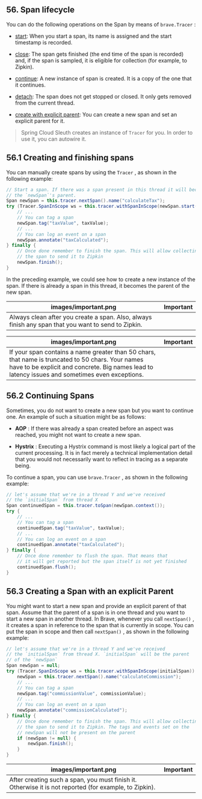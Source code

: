 ## 56. Span lifecycle

You can do the following operations on the Span by means of  `brave.Tracer` :

- [start](multi__span_lifecycle.html#creating-and-finishing-spans): When you start a span, its name is assigned and the start timestamp is recorded.

- [close](multi__span_lifecycle.html#creating-and-finishing-spans): The span gets finished (the end time of the span is recorded) and, if the span is sampled, it is eligible for collection (for example, to Zipkin).

- [continue](multi__span_lifecycle.html#continuing-spans): A new instance of span is created. It is a copy of the one that it continues.

- [detach](multi__span_lifecycle.html#continuing-spans): The span does not get stopped or closed. It only gets removed from the current thread.

- [create with explicit parent](multi__span_lifecycle.html#creating-spans-with-explicit-parent): You can create a new span and set an explicit parent for it.

> Spring Cloud Sleuth creates an instance of  `Tracer`  for you. In order to use it, you can autowire it.

## 56.1 Creating and finishing spans

You can manually create spans by using the  `Tracer` , as shown in the following example:

```java
// Start a span. If there was a span present in this thread it will become
// the `newSpan`'s parent.
Span newSpan = this.tracer.nextSpan().name("calculateTax");
try (Tracer.SpanInScope ws = this.tracer.withSpanInScope(newSpan.start())) {
	// ...
	// You can tag a span
	newSpan.tag("taxValue", taxValue);
	// ...
	// You can log an event on a span
	newSpan.annotate("taxCalculated");
} finally {
	// Once done remember to finish the span. This will allow collecting
	// the span to send it to Zipkin
	newSpan.finish();
}
```

In the preceding example, we could see how to create a new instance of the span. If there is already a span in this thread, it becomes the parent of the new span.

|images/important.png|Important|
|----|----|
|Always clean after you create a span. Also, always finish any span that you want to send to Zipkin. |

|images/important.png|Important|
|----|----|
|If your span contains a name greater than 50 chars, that name is truncated to 50 chars. Your names have to be explicit and concrete. Big names lead to latency issues and sometimes even exceptions. |

## 56.2 Continuing Spans

Sometimes, you do not want to create a new span but you want to continue one. An example of such a situation might be as follows:

-  **AOP** : If there was already a span created before an aspect was reached, you might not want to create a new span.

-  **Hystrix** : Executing a Hystrix command is most likely a logical part of the current processing. It is in fact merely a technical implementation detail that you would not necessarily want to reflect in tracing as a separate being.

To continue a span, you can use  `brave.Tracer` , as shown in the following example:

```java
// let's assume that we're in a thread Y and we've received
// the `initialSpan` from thread X
Span continuedSpan = this.tracer.toSpan(newSpan.context());
try {
	// ...
	// You can tag a span
	continuedSpan.tag("taxValue", taxValue);
	// ...
	// You can log an event on a span
	continuedSpan.annotate("taxCalculated");
} finally {
	// Once done remember to flush the span. That means that
	// it will get reported but the span itself is not yet finished
	continuedSpan.flush();
}
```

## 56.3 Creating a Span with an explicit Parent

You might want to start a new span and provide an explicit parent of that span. Assume that the parent of a span is in one thread and you want to start a new span in another thread. In Brave, whenever you call  `nextSpan()` , it creates a span in reference to the span that is currently in scope. You can put the span in scope and then call  `nextSpan()` , as shown in the following example:

```java
// let's assume that we're in a thread Y and we've received
// the `initialSpan` from thread X. `initialSpan` will be the parent
// of the `newSpan`
Span newSpan = null;
try (Tracer.SpanInScope ws = this.tracer.withSpanInScope(initialSpan)) {
	newSpan = this.tracer.nextSpan().name("calculateCommission");
	// ...
	// You can tag a span
	newSpan.tag("commissionValue", commissionValue);
	// ...
	// You can log an event on a span
	newSpan.annotate("commissionCalculated");
} finally {
	// Once done remember to finish the span. This will allow collecting
	// the span to send it to Zipkin. The tags and events set on the
	// newSpan will not be present on the parent
	if (newSpan != null) {
		newSpan.finish();
	}
}
```

|images/important.png|Important|
|----|----|
|After creating such a span, you must finish it. Otherwise it is not reported (for example, to Zipkin). |

